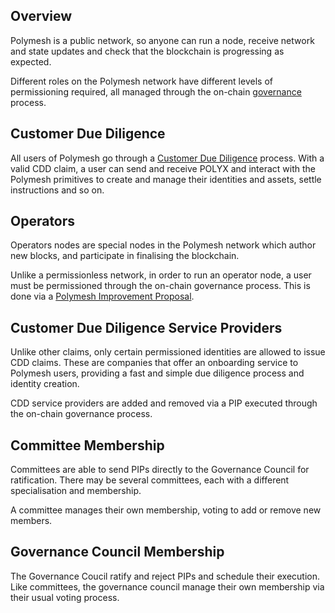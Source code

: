 ## Overview

Polymesh is a public network, so anyone can run a node, receive network and state updates and check that the blockchain is progressing as expected.

Different roles on the Polymesh network have different levels of permissioning required, all managed through the on-chain [governance](./governance.md) process.

## Customer Due Diligence

All users of Polymesh go through a [Customer Due Diligence](cdd.md) process. With a valid CDD claim, a user can send and receive POLYX and interact with the Polymesh primitives to create and manage their identities and assets, settle instructions and so on.

## Operators

Operators nodes are special nodes in the Polymesh network which author new blocks, and participate in finalising the blockchain.

Unlike a permissionless network, in order to run an operator node, a user must be permissioned through the on-chain governance process. This is done via a [Polymesh Improvement Proposal](./governance.md).

## Customer Due Diligence Service Providers

Unlike other claims, only certain permissioned identities are allowed to issue CDD claims. These are companies that offer an onboarding service to Polymesh users, providing a fast and simple due diligence process and identity creation.

CDD service providers are added and removed via a PIP executed through the on-chain governance process.

## Committee Membership

Committees are able to send PIPs directly to the Governance Council for ratification. There may be several committees, each with a different specialisation and membership.

A committee manages their own membership, voting to add or remove new members.

## Governance Council Membership

The Governance Coucil ratify and reject PIPs and schedule their execution. Like committees, the governance council manage their own membership via their usual voting process.